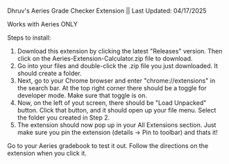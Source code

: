 Dhruv's Aeries Grade Checker Extension ||            Last Updated: 04/17/2025

Works with Aeries ONLY

Steps to install:

1. Download this extension by clicking the latest "Releases" version. Then click on the Aeries-Extension-Calculator.zip file to download.
2. Go into your files and double-click the .zip file you just downloaded. It should create a folder.
3. Next, go to your Chrome browser and enter "chrome://extensions" in the search bar. At the top right corner there should be a toggle for developer mode. Make sure that toggle is on.
4. Now, on the left of yout screen, there should be "Load Unpacked" button. Click that button, and it should open up your file menu. Select the folder you created in Step 2.
5. The extension should now pop up in your All Extensions section. Just make sure you pin the extension (details -> Pin to toolbar) and thats it!


Go to your Aeries gradebook to test it out. Follow the directions on the extension when you click it.
